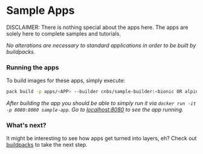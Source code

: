 # Sample Apps

DISCLAIMER: There is nothing special about the apps here. The apps are solely here to complete samples and tutorials.

_No alterations are necessary to standard applications in order to be built by buildpacks._

### Running the apps
To build images for these apps, simply execute:

```bash
pack build -p apps/<APP> --builder cnbs/sample-builder:<bionic OR alpine> sample-app
```

_After building the app you should be able to simply run it via `docker run -it -p 8080:8080 sample-app`.
Go to [localhost:8080](http://localhost:8080) to see the app running._

### What's next?

It might be interesting to see how apps get turned into layers, eh? Check out [buildpacks](../buildpacks) to take the next step.
